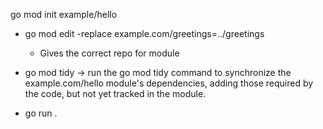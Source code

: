 go mod init example/hello

- go mod edit -replace example.com/greetings=../greetings
  - Gives the correct repo for module

- go mod tidy -> run the go mod tidy command to synchronize the example.com/hello module's dependencies, adding those required by the code, but not yet tracked in the module.

- go run .
